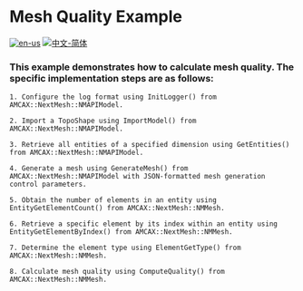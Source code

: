 # Mesh Quality Example

[![en-us](https://img.shields.io/badge/en-us-yellow.svg)](./README.md) [![中文-简体](https://img.shields.io/badge/%E4%B8%AD%E6%96%87-%E7%AE%80%E4%BD%93-red.svg)](./README.zh_cn.md)

### This example demonstrates how to calculate mesh quality. The specific implementation steps are as follows:

	1. Configure the log format using InitLogger() from AMCAX::NextMesh::NMAPIModel.

	2. Import a TopoShape using ImportModel() from AMCAX::NextMesh::NMAPIModel.

	3. Retrieve all entities of a specified dimension using GetEntities() from AMCAX::NextMesh::NMAPIModel.

	4. Generate a mesh using GenerateMesh() from AMCAX::NextMesh::NMAPIModel with JSON-formatted mesh generation control parameters.

	5. Obtain the number of elements in an entity using EntityGetElementCount() from AMCAX::NextMesh::NMMesh.

	6. Retrieve a specific element by its index within an entity using EntityGetElementByIndex() from AMCAX::NextMesh::NMMesh.

	7. Determine the element type using ElementGetType() from AMCAX::NextMesh::NMMesh.

	8. Calculate mesh quality using ComputeQuality() from AMCAX::NextMesh::NMMesh.